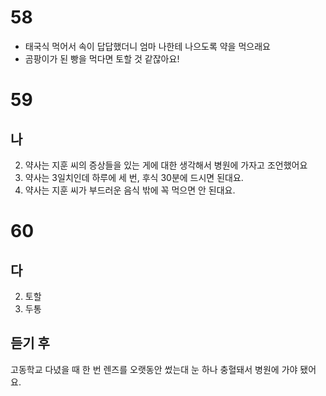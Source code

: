 # 58
* 태국식 먹어서 속이 답답했더니 엄마 나한테 나으도록 약을 먹으래요
* 곰팡이가 된 빵을 먹다면 토할 것 같잖아요!
# 59
## 나
2. 약사는 지훈 씨의 증상들을 있는 게에 대한 생각해서 병원에 가자고 조언했어요
4. 약사는 3일치인데 하루에 세 번, 후식 30분에 드시면 된대요. 
5. 약사는 지훈 씨가 부드러운 음식 밖에 꼭 먹으면 안 된대요.
# 60
## 다
2. 토할
3. 두통
## 듣기 후
고동학교 다녔을 때 한 번 렌즈를 오랫동안 썼는대 눈 하나 충혈돼서 병원에 가야 됐어요. 